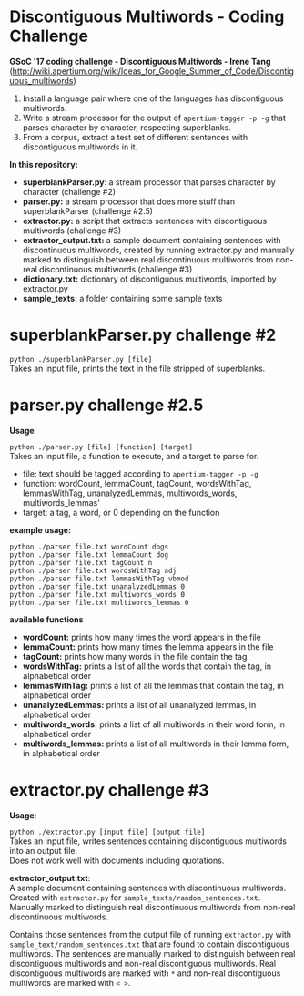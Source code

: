 # Discontiguous Multiwords - Coding Challenge
**GSoC '17 coding challenge - Discontiguous Multiwords - Irene Tang**
(http://wiki.apertium.org/wiki/Ideas_for_Google_Summer_of_Code/Discontiguous_multiwords)

1. Install a language pair where one of the languages has discontiguous multiwords.
2. Write a stream processor for the output of `apertium-tagger -p -g` that parses character by character, respecting superblanks.
3. From a corpus, extract a test set of different sentences with discontiguous multiwords in it.


**In this repository:**

- **superblankParser.py**: a stream processor that parses character by character (challenge #2)
- **parser.py:** a stream processor that does more stuff than superblankParser (challenge #2.5)
- **extractor.py:** a script that extracts sentences with discontiguous multiwords (challenge #3)
- **extractor_output.txt:** a sample document containing sentences with discontinuous multiwords, created by running extractor.py and manually marked to distinguish between real discontinuous multiwords from non-real discontinuous multiwords (challenge #3)
- **dictionary.txt:** dictionary of discontiguous multiwords, imported by extractor.py
- **sample_texts:** a folder containing some sample texts


**superblankParser.py** challenge #2
=========================================
`python ./superblankParser.py [file]` <br />
Takes an input file, prints the text in the file stripped of superblanks.


**parser.py** challenge #2.5
=========================================
**Usage**

`python ./parser.py [file] [function] [target]` <br />
Takes an input file, a function to execute, and a target to parse for. <br />
- file: text should be tagged according to `apertium-tagger -p -g`
- function: wordCount, lemmaCount, tagCount, wordsWithTag, lemmasWithTag, unanalyzedLemmas, multiwords_words, multiwords_lemmas'
- target: a tag, a word, or 0 depending on the function

**example usage:**

`python ./parser file.txt wordCount dogs` <br />
`python ./parser file.txt lemmaCount dog` <br />
`python ./parser file.txt tagCount n` <br />
`python ./parser file.txt wordsWithTag adj` <br />
`python ./parser file.txt lemmasWithTag vbmod` <br />
`python ./parser file.txt unanalyzedLemmas 0` <br />
`python ./parser file.txt multiwords_words 0` <br />
`python ./parser file.txt multiwords_lemmas 0` <br />

**available functions**

- **wordCount:** prints how many times the word appears in the file
- **lemmaCount:** prints how many times the lemma appears in the file
- **tagCount:** prints how many words in the file contain the tag
- **wordsWithTag:** prints a list of all the words that contain the tag, in alphabetical order
- **lemmasWithTag:** prints a list of all the lemmas that contain the tag, in alphabetical order
- **unanalyzedLemmas:** prints a list of all unanalyzed lemmas, in alphabetical order
- **multiwords_words:** prints a list of all multiwords in their word form, in alphabetical order
- **multiwords_lemmas:** prints a list of all multiwords in their lemma form, in alphabetical order

**extractor.py** challenge #3
================================
**Usage**:

`python ./extractor.py [input file] [output file]` <br />
Takes an input file, writes sentences containing discontiguous multiwords into an output file. <br />
Does not work well with documents including quotations.

**extractor_output.txt**:  <br />
A sample document containing sentences with discontinuous multiwords. Created with `extractor.py` for `sample_texts/random_sentences.txt`. Manually marked to distinguish real discontinuous multiwords from non-real discontinuous multiwords. <br />


Contains those sentences from the output file of running `extractor.py` with `sample_text/random_sentences.txt` that are found to contain discontiguous multiwords. The sentences are manually marked to distinguish between real discontiguous multiwords and non-real discontiguous multiwords. Real discontiguous multiwords are marked with `*` and non-real discontiguous multiwords are marked with `< >`.
